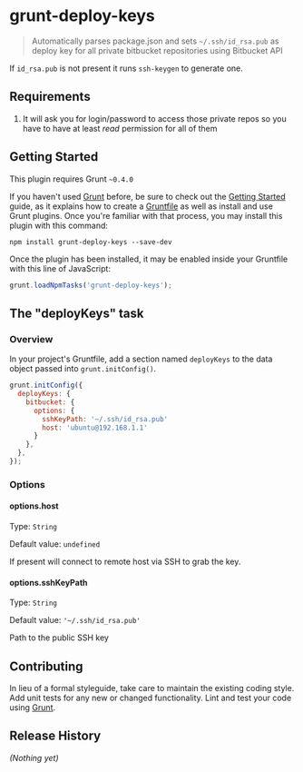 # grunt-deploy-keys

> Automatically parses package.json and sets ```~/.ssh/id_rsa.pub``` as
> deploy key for all private bitbucket repositories using Bitbucket API

If `id_rsa.pub` is not present it runs ```ssh-keygen``` to generate one.

## Requirements

1. It will ask you for login/password to access those private repos so
    you have to have at least *read* permission for all of them

## Getting Started
This plugin requires Grunt `~0.4.0`

If you haven't used [Grunt](http://gruntjs.com/) before, be sure to check out the [Getting Started](http://gruntjs.com/getting-started) guide, as it explains how to create a [Gruntfile](http://gruntjs.com/sample-gruntfile) as well as install and use Grunt plugins. Once you're familiar with that process, you may install this plugin with this command:

```shell
npm install grunt-deploy-keys --save-dev
```

Once the plugin has been installed, it may be enabled inside your Gruntfile with this line of JavaScript:

```js
grunt.loadNpmTasks('grunt-deploy-keys');
```

## The "deployKeys" task

### Overview
In your project's Gruntfile, add a section named `deployKeys` to the data object passed into `grunt.initConfig()`.

```js
grunt.initConfig({
  deployKeys: {
    bitbucket: {
      options: {
        sshKeyPath: '~/.ssh/id_rsa.pub'
        host: 'ubuntu@192.168.1.1'
      }
    },
  },
});
```

### Options

#### options.host
Type: `String`

Default value: `undefined`

If present will connect to remote host via SSH to grab the key.

#### options.sshKeyPath
Type: `String`

Default value: `'~/.ssh/id_rsa.pub'`

Path to the public SSH key


## Contributing
In lieu of a formal styleguide, take care to maintain the existing coding style. Add unit tests for any new or changed functionality. Lint and test your code using [Grunt](http://gruntjs.com/).

## Release History
_(Nothing yet)_
